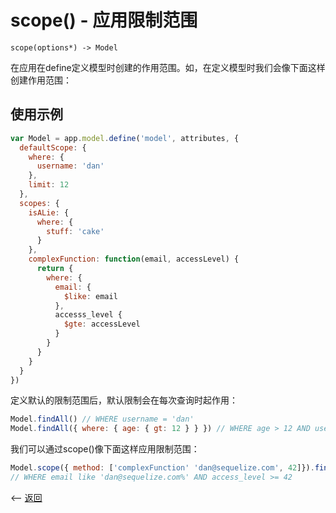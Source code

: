 # scope() - 应用限制范围

````
scope(options*) -> Model
````

在应用在define定义模型时创建的作用范围。如，在定义模型时我们会像下面这样创建作用范围：

## 使用示例
```js
var Model = app.model.define('model', attributes, {
  defaultScope: {
    where: {
      username: 'dan'
    },
    limit: 12
  },
  scopes: {
    isALie: {
      where: {
        stuff: 'cake'
      }
    },
    complexFunction: function(email, accessLevel) {
      return {
        where: {
          email: {
            $like: email
          },
          accesss_level {
            $gte: accessLevel
          }
        }
      }
    }
  }
})
```


定义默认的限制范围后，默认限制会在每次查询时起作用：
```js
Model.findAll() // WHERE username = 'dan'
Model.findAll({ where: { age: { gt: 12 } } }) // WHERE age > 12 AND username = 'dan'
```

我们可以通过scope()像下面这样应用限制范围：
```js
Model.scope({ method: ['complexFunction' 'dan@sequelize.com', 42]}).findAll()
// WHERE email like 'dan@sequelize.com%' AND access_level >= 42
```



<-- [返回](../catalogue.md)